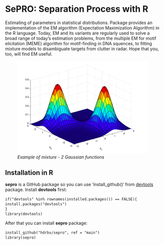 # SePRO: Separation Process with R

Estimating of parameters in statistical distributions. 
Package provides an implementation of the EM algorithm (Expectation Maximization Algorithm) in the R language. Today, EM and its variants are regularly used to solve a broad range of today’s estimation problems, from the multiple EM for motif elicitation (MEME) algorithm for motif-finding in DNA squences, to fitting mixture models to disambiguate targets from clutter in radar. Hope that you, too, will find EM useful.

<figure>
<img src="graphics/ex1.png"
alt="Example of mixture - 2 Gaussian functions" />
<figcaption aria-hidden="true"><em>Example of mixture - 2 Gaussian
functions</em></figcaption>
</figure>

## Installation in R

**sepro** is a GitHub package so you can use ‘install_github()‘ from
[devtools][] package.  Install **devtools** first:

    if("devtools" %in% rownames(installed.packages()) == FALSE){
    install.packages("devtools")
    }
    library(devtools)

 After that you can install **sepro** package:

    install_github("hdrbv/sepro", ref = "main")
    library(sepro)

  [devtools]: https://cran.r-project.org/web/packages/devtools/index.html
